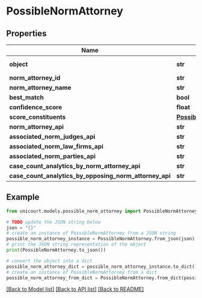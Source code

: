 # PossibleNormAttorney


## Properties

Name | Type | Description | Notes
------------ | ------------- | ------------- | -------------
**object** | **str** | Name of the object | [default to 'PossibleNormAttorney']
**norm_attorney_id** | **str** |  | 
**norm_attorney_name** | **str** |  | 
**best_match** | **bool** |  | [default to False]
**confidence_score** | **float** |  | 
**score_constituents** | [**PossibleNormAttorneyScoreConstituents**](PossibleNormAttorneyScoreConstituents.md) |  | 
**norm_attorney_api** | **str** |  | 
**associated_norm_judges_api** | **str** |  | 
**associated_norm_law_firms_api** | **str** |  | 
**associated_norm_parties_api** | **str** |  | 
**case_count_analytics_by_norm_attorney_api** | **str** |  | 
**case_count_analytics_by_opposing_norm_attorney_api** | **str** |  | 

## Example

```python
from unicourt.models.possible_norm_attorney import PossibleNormAttorney

# TODO update the JSON string below
json = "{}"
# create an instance of PossibleNormAttorney from a JSON string
possible_norm_attorney_instance = PossibleNormAttorney.from_json(json)
# print the JSON string representation of the object
print(PossibleNormAttorney.to_json())

# convert the object into a dict
possible_norm_attorney_dict = possible_norm_attorney_instance.to_dict()
# create an instance of PossibleNormAttorney from a dict
possible_norm_attorney_from_dict = PossibleNormAttorney.from_dict(possible_norm_attorney_dict)
```
[[Back to Model list]](../README.md#documentation-for-models) [[Back to API list]](../README.md#documentation-for-api-endpoints) [[Back to README]](../README.md)


